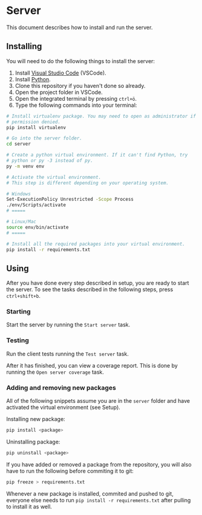 # Server

This document describes how to install and run the server.

## Installing

You will need to do the following things to install the server:

1. Install [Visual Studio Code](https://code.visualstudio.com/) (VSCode).
2. Install [Python](https://www.python.org/downloads/).
3. Clone this repository if you haven't done so already.
4. Open the project folder in VSCode.
5. Open the integrated terminal by pressing `ctrl+ö`.
6. Type the following commands into your terminal:

```bash
# Install virtualenv package. You may need to open as administrator if you get
# permission denied.
pip install virtualenv

# Go into the server folder.
cd server

# Create a python virtual environment. If it can't find Python, try
# python or py -3 instead of py.
py -m venv env

# Activate the virtual environment.
# This step is different depending on your operating system.

# Windows
Set-ExecutionPolicy Unrestricted -Scope Process
./env/Scripts/activate
# =====

# Linux/Mac
source env/bin/activate
# =====

# Install all the required packages into your virtual environment.
pip install -r requirements.txt
```

## Using

After you have done every step described in setup, you are ready to start the server.
To see the tasks described in the following steps, press `ctrl+shift+b`.

### Starting

Start the server by running the `Start server` task.

### Testing

Run the client tests running the `Test server` task.

After it has finished, you can view a coverage report.
This is done by running the `Open server coverage` task.

### Adding and removing new packages

All of the following snippets assume you are in the `server` folder and have activated the virtual environment (see Setup).

Installing new package:

```bash
pip install <package>
```

Uninstalling package:

```bash
pip uninstall <package>
```

If you have added or removed a package from the repository, you will also have to run the following before commiting it to git:

```bash
pip freeze > requirements.txt
```

Whenever a new package is installed, commited and pushed to git, everyone else needs to run `pip install -r requirements.txt` after pulling to install it as well.
